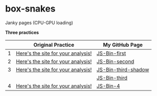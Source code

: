 
# box-snakes
Janky pages (CPU-GPU loading)

**Three practices**

|  |Original Practice | My GitHub Page  
---|---|---
 1 | [Here's the site for your analysis!](http://jsbin.com/saxalu/2/quiet)	| [JS-Bin-first](https://papa31.github.io/box-snakes/js-bin-first/)
 2 | [Here's the site for your analysis!](http://jsbin.com/nanana/2/quiet)	| [JS-Bin-second](https://papa31.github.io/box-snakes/js-bin-second/)
 3 | [Here's the site for your analysis!](http://jsbin.com/woyoce/1/quiet)	| [JS-Bin-third-shadow](https://papa31.github.io/box-snakes/js-bin-third-shadow/)
|	|	| [JS-Bin-third](https://papa31.github.io/box-snakes/js-bin-third/) |
 4 | [Here's the site for your analysis!](https://output.jsbin.com/feloni/3/quiet) | [JS-Bin-4](https://papa31.github.io/box-snakes/js-bin-fourth/index.html)
